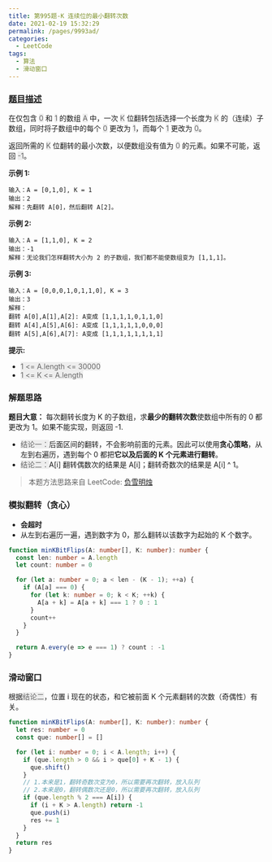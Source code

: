 ```yaml
---
title: 第995题-K 连续位的最小翻转次数
date: 2021-02-19 15:32:29
permalink: /pages/9993ad/
categories:
  - LeetCode
tags:
  - 算法
  - 滑动窗口
---
```


### [题目描述](https://leetcode-cn.com/problems/minimum-number-of-k-consecutive-bit-flips/)

在仅包含 <font style="background: #eee; color: #666;">0</font> 和 <font style="background: #eee; color: #666;">1</font> 的数组 <font style="background: #eee; color: #666;">A</font> 中，一次 <font style="background: #eee; color: #666;">K</font> 位翻转包括选择一个长度为 <font style="background: #eee; color: #666;">K</font> 的（连续）子数组，同时将子数组中的每个 <font style="background: #eee; color: #666;">0</font> 更改为 <font style="background: #eee; color: #666;">1</font>，而每个 <font style="background: #eee; color: #666;">1</font> 更改为 <font style="background: #eee; color: #666;">0</font>。

返回所需的 <font style="background: #eee; color: #666;">K</font> 位翻转的最小次数，以便数组没有值为 <font style="background: #eee; color: #666;">0</font> 的元素。如果不可能，返回 <font style="background: #eee; color: #666;">-1</font>。

<!-- more -->

**示例 1:**

```
输入：A = [0,1,0], K = 1
输出：2
解释：先翻转 A[0]，然后翻转 A[2]。
```

**示例 2:**

```
输入：A = [1,1,0], K = 2
输出：-1
解释：无论我们怎样翻转大小为 2 的子数组，我们都不能使数组变为 [1,1,1]。
```

**示例 3:**

```
输入：A = [0,0,0,1,0,1,1,0], K = 3
输出：3
解释：
翻转 A[0],A[1],A[2]: A变成 [1,1,1,1,0,1,1,0]
翻转 A[4],A[5],A[6]: A变成 [1,1,1,1,1,0,0,0]
翻转 A[5],A[6],A[7]: A变成 [1,1,1,1,1,1,1,1]
```

**提示:**

- <font style="background: #eee; color: #666;">1 <= A.length <= 30000</font>
- <font style="background: #eee; color: #666;">1 <= K <= A.length</font>

### 解题思路

**题目大意：** 每次翻转长度为 K 的子数组，求**最少的翻转次数**使数组中所有的 0 都更改为 1。如果不能实现，则返回 -1.

- <font style="background: #eee; color: #666;">结论一：</font>后面区间的翻转，不会影响前面的元素。因此可以使用**贪心策略**，从左到右遍历，遇到每个 0 都把**它以及后面的 K 个元素进行翻转**。
- <font style="background: #eee; color: #666;">结论二：</font>A[i] 翻转偶数次的结果是 A[i]；翻转奇数次的结果是 A[i] ^ 1。

> 本题方法思路来自 LeetCode: [负雪明烛](https://leetcode-cn.com/problems/minimum-number-of-k-consecutive-bit-flips/solution/hua-dong-chuang-kou-shi-ben-ti-zui-rong-z403l/)

### 模拟翻转（贪心）

- **会超时**
- 从左到右遍历一遍，遇到数字为 0，那么翻转以该数字为起始的 K 个数字。

```TypeScript
function minKBitFlips(A: number[], K: number): number {
  const len: number = A.length
  let count: number = 0

  for (let a: number = 0; a < len - (K - 1); ++a) {
    if (A[a] === 0) {
      for (let k: number = 0; k < K; ++k) {
        A[a + k] = A[a + k] === 1 ? 0 : 1
      }
      count++
    }
  }

  return A.every(e => e === 1) ? count : -1
}
```

### 滑动窗口

根据<font style="background: #eee; color: #666;">结论二</font>，位置 i 现在的状态，和它被前面 K 个元素翻转的次数（奇偶性）有关。

```TypeScript
function minKBitFlips(A: number[], K: number): number {
  let res: number = 0
  const que: number[] = []

  for (let i: number = 0; i < A.length; i++) {
    if (que.length > 0 && i > que[0] + K - 1) {
      que.shift()
    }
    // 1.本来是1，翻转奇数次变为0，所以需要再次翻转，放入队列
    // 2.本来是0，翻转偶数次还是0，所以需要再次翻转，放入队列
    if (que.length % 2 === A[i]) {
      if (i + K > A.length) return -1
      que.push(i)
      res += 1
    }
  }
  return res
}
```

